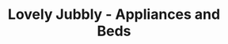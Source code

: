 ---
title: "Lovely Jubbly - Appliances and Beds"
url: /barry/lovely-jubbly-appliances-and-beds/
shop: appliance
---